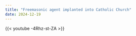 ```yaml
---
title: "Freemasonic agent implanted into Catholic Church"
date: 2024-12-19
---
```


{{< youtube -4Rhz-st-ZA >}}
